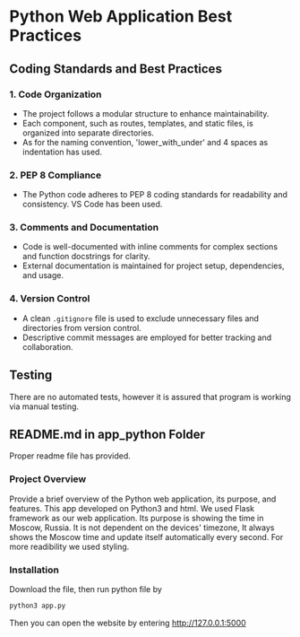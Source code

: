 # Python Web Application Best Practices

## Coding Standards and Best Practices

### 1. Code Organization

- The project follows a modular structure to enhance maintainability.
- Each component, such as routes, templates, and static files, is organized into separate directories.
- As for the naming convention, 'lower_with_under' and 4 spaces as indentation has used.  
### 2. PEP 8 Compliance

- The Python code adheres to PEP 8 coding standards for readability and consistency. VS Code has been used.

### 3. Comments and Documentation

- Code is well-documented with inline comments for complex sections and function docstrings for clarity.
- External documentation is maintained for project setup, dependencies, and usage.

### 4. Version Control

- A clean `.gitignore` file is used to exclude unnecessary files and directories from version control.
- Descriptive commit messages are employed for better tracking and collaboration.

## Testing

There are no automated tests, however it is assured that program is working via manual testing.

## README.md in app_python Folder

Proper readme file has provided.

### Project Overview

Provide a brief overview of the Python web application, its purpose, and features.
This app developed on Python3 and html. We used Flask framework as our web application. Its purpose is showing the time in Moscow, Russia. It is not dependent on the devices' timezone, It always shows the Moscow time and update itself automatically every second. For more readibility we used styling. 
 
### Installation
Download the file, then run python file by 
```bash
python3 app.py
```
Then you can open the website by entering http://127.0.0.1:5000

